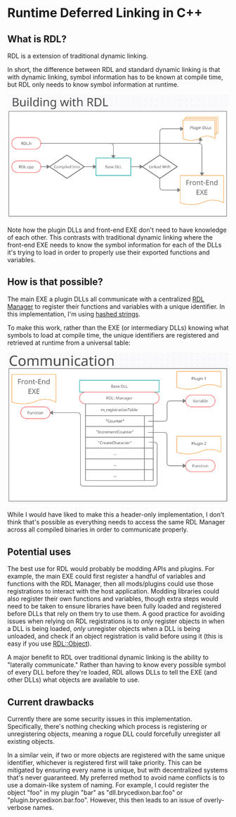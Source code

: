 # Runtime Deferred Linking in C++

## What is RDL?

RDL is a extension of traditional dynamic linking.

In short, the difference between RDL and standard dynamic linking is that with dynamic linking, symbol information has to be known at compile time, but RDL only needs to know symbol information at runtime.

![Flowchart showing the RDL compilation process.](https://raw.githubusercontent.com/BtheDestroyer/RDL/main/Building.png)

Note how the plugin DLLs and front-end EXE don't need to have knowledge of each other. This contrasts with traditional dynamic linking where the front-end EXE needs to know the symbol information for each of the DLLs it's trying to load in order to properly use their exported functions and variables.

## How is that possible?

The main EXE a plugin DLLs all communicate with a centralized [RDL Manager](https://github.com/BtheDestroyer/RDL/blob/007186414d546d3ee186039b72aa472027592702/Backend/RDL/RDL.h#L11) to register their functions and variables with a unique identifier. In this implementation, I'm using [hashed strings](https://github.com/BtheDestroyer/RDL/blob/main/Backend/Framework/HashedString.h).

To make this work, rather than the EXE (or intermediary DLLs) knowing what symbols to load at compile time, the unique identifiers are registered and retrieved at runtime from a universal table:

![Flowchart showing the RDL communication process.](https://raw.githubusercontent.com/BtheDestroyer/RDL/main/Communication.png)

While I would have liked to make this a header-only implementation, I don't think that's possible as everything needs to access the same RDL Manager across all compiled binaries in order to communicate properly.

## Potential uses

The best use for RDL would probably be modding APIs and plugins. For example, the main EXE could first register a handful of variables and functions with the RDL Manager, then all mods/plugins could use those registrations to interact with the host application. Modding libraries could also register their own functions and variables, though extra steps would need to be taken to ensure libraries have been fully loaded and registered before DLLs that rely on them try to use them. A good practice for avoiding issues when relying on RDL registrations is to *only* register objects in when a DLL is being loaded, *only* unregister objects when a DLL is being unloaded, and check if an object registration is valid before using it (this is easy if you use [RDL::Object](https://github.com/BtheDestroyer/RDL/blob/007186414d546d3ee186039b72aa472027592702/Backend/RDL/RDL.h#L122)).

A major benefit to RDL over traditional dynamic linking is the ability to "laterally communicate." Rather than having to know every possible symbol of every DLL before they're loaded, RDL allows DLLs to tell the EXE (and other DLLs) what objects are available to use.

## Current drawbacks

Currently there are some security issues in this implementation. Specifically, there's nothing checking which process is registering or unregistering objects, meaning a rogue DLL could forcefully unregister all existing objects.

In a similar vein, if two or more objects are registered with the same unique identifier, whichever is registered first will take priority. This can be mitigated by ensuring every name is unique, but with decentralized systems that's never guaranteed. My preferred method to avoid name conflicts is to use a domain-like system of naming. For example, I could register the object "foo" in my plugin "bar" as "dll.brycedixon.bar.foo" or "plugin.brycedixon.bar.foo". However, this then leads to an issue of overly-verbose names.
